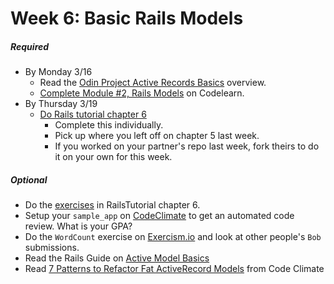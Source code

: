 # Week 6: Basic Rails Models

##### Required
- By Monday 3/16
  - Read the [Odin Project Active Records Basics](http://www.theodinproject.com/ruby-on-rails/active-record-basics) overview. 
  - [Complete Module #2, Rails Models](http://www.codelearn.org/ruby-on-rails-tutorial/introducing-controller-view-routes) on Codelearn. 
- By Thursday 3/19
  - [Do Rails tutorial chapter 6](https://www.railstutorial.org/book/modeling_users#top)
    - Complete this individually.
    - Pick up where you left off on chapter 5 last week.
    - If you worked on your partner's repo last week, fork theirs to do it on your own for this week.

##### Optional
- Do the [exercises](https://www.railstutorial.org/book/modeling_users#sec-modeling_users_exercises) in RailsTutorial chapter 6.
- Setup your `sample_app` on [CodeClimate](https://codeclimate.com/) to get an automated code review.  What is your GPA?
- Do the `WordCount` exercise on [Exercism.io](exercism.io) and look at other people's `Bob` submissions.
- Read the Rails Guide on [Active Model Basics](http://guides.rubyonrails.org/active_model_basics.html)
- Read [7 Patterns to Refactor Fat ActiveRecord Models](http://blog.codeclimate.com/blog/2012/10/17/7-ways-to-decompose-fat-activerecord-models/) from Code Climate
